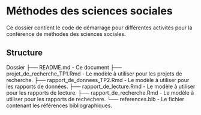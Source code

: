 # Méthodes des sciences sociales

Ce dossier contient le code de démarrage pour différentes activités pour la conférence de méthodes des sciences sociales.

## Structure

Dossier
├── README.md                   - Ce document
├── projet_de_recherche_TP1.Rmd - Le modèle à utiliser pour les projets de recherche.
├── rapport_de_donnees_TP2.Rmd  - Le modèle à utiliser pour les rapports de données.
├── rapport_de_lecture.Rmd      - Le modèle à utiliser pour les rapports de lecture.
├── rapport_de_recherche.Rmd    - Le modèle à utiliser pour les rapports de rechechere.
└── references.bib              - Le fichier contenant les références bibliographiques.

